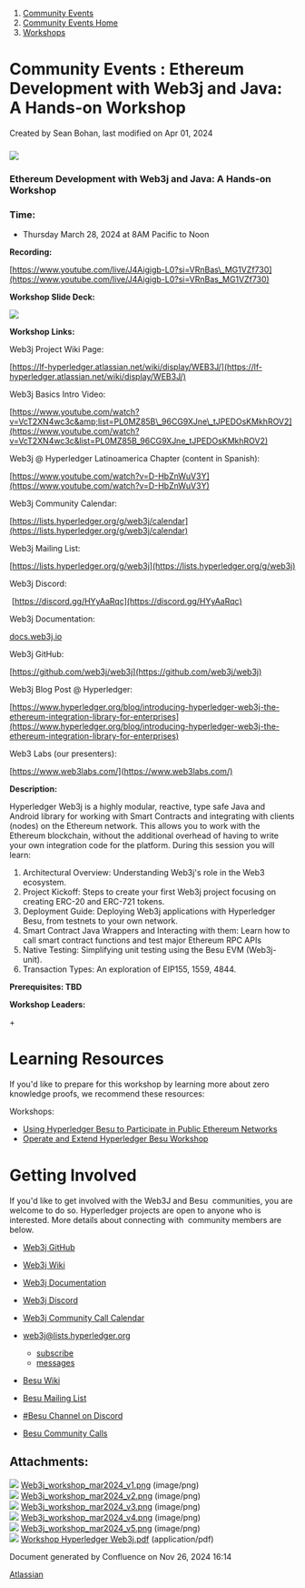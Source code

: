 1. [Community Events](index.html)
2. [Community Events Home](Community-Events-Home_21790731.html)
3. [Workshops](Workshops_21790888.html)

# Community Events : Ethereum Development with Web3j and Java: A Hands-on Workshop

Created by Sean Bohan, last modified on Apr 01, 2024

### ![](attachments/21790917/21794324.png?height=250)

### **Ethereum Development with Web3j and Java: A Hands-on Workshop**

### **Time:**

- Thursday March 28, 2024 at 8AM Pacific to Noon

**Recording:**

[https://www.youtube.com/live/J4Aigigb-L0?si=VRnBas\_MG1VZf730](https://www.youtube.com/live/J4Aigigb-L0?si=VRnBas_MG1VZf730)

**Workshop Slide Deck:**

**[![](attachments/thumbnails/21790917/21794348)](attachments/21790917/21794348.pdf)**

**Workshop Links:**

Web3j Project Wiki Page: 

[https://lf-hyperledger.atlassian.net/wiki/display/WEB3J/](https://lf-hyperledger.atlassian.net/wiki/display/WEB3J/)

Web3j Basics Intro Video:

[https://www.youtube.com/watch?v=VcT2XN4wc3c&amp;list=PL0MZ85B\_96CG9XJne\_tJPEDOsKMkhROV2](https://www.youtube.com/watch?v=VcT2XN4wc3c&list=PL0MZ85B_96CG9XJne_tJPEDOsKMkhROV2)

Web3j @ Hyperledger Latinoamerica Chapter (content in Spanish):

[https://www.youtube.com/watch?v=D-HbZnWuV3Y](https://www.youtube.com/watch?v=D-HbZnWuV3Y)

Web3j Community Calendar:

[https://lists.hyperledger.org/g/web3j/calendar](https://lists.hyperledger.org/g/web3j/calendar)

Web3j Mailing List: 

[https://lists.hyperledger.org/g/web3j](https://lists.hyperledger.org/g/web3j)

Web3j Discord:

 [https://discord.gg/HYyAaRqc](https://discord.gg/HYyAaRqc)

Web3j Documentation: 

[docs.web3j.io](https://docs.web3j.io/)

Web3j GitHub: 

[https://github.com/web3j/web3j](https://github.com/web3j/web3j)

Web3j Blog Post @ Hyperledger:

[https://www.hyperledger.org/blog/introducing-hyperledger-web3j-the-ethereum-integration-library-for-enterprises](https://www.hyperledger.org/blog/introducing-hyperledger-web3j-the-ethereum-integration-library-for-enterprises)

Web3 Labs (our presenters): 

[https://www.web3labs.com/](https://www.web3labs.com/)

**Description:**

Hyperledger Web3j is a highly modular, reactive, type safe Java and Android library for working with Smart Contracts and integrating with clients (nodes) on the Ethereum network. This allows you to work with the Ethereum blockchain, without the additional overhead of having to write your own integration code for the platform. During this session you will learn: 

1. Architectural Overview: Understanding Web3j's role in the Web3 ecosystem.
2. Project Kickoff: Steps to create your first Web3j project focusing on creating ERC-20 and ERC-721 tokens.
3. Deployment Guide: Deploying Web3j applications with Hyperledger Besu, from testnets to your own network.
4. Smart Contract Java Wrappers and Interacting with them: Learn how to call smart contract functions and test major Ethereum RPC APIs
5. Native Testing: Simplifying unit testing using the Besu EVM (Web3j-unit).
6. Transaction Types: An exploration of EIP155, 1559, 4844.

**Prerequisites: TBD**

**Workshop Leaders:**

\+

# Learning Resources

If you'd like to prepare for this workshop by learning more about zero knowledge proofs, we recommend these resources:

Workshops:

- [Using Hyperledger Besu to Participate in Public Ethereum Networks](Using-Hyperledger-Besu-to-Participate-in-Public-Ethereum-Networks_21790881.html)
- [Operate and Extend Hyperledger Besu Workshop](Operate-and-Extend-Hyperledger-Besu-Workshop_21790864.html)

# Getting Involved

If you'd like to get involved with the Web3J and Besu  communities, you are welcome to do so. Hyperledger projects are open to anyone who is interested. More details about connecting with  community members are below.

- [Web3j GitHub](https://wiki.hyperledger.org/github.com/web3j/web3j)
- [Web3j Wiki](https://lf-hyperledger.atlassian.net/wiki/display/WEB3J/web3j)
- [Web3j Documentation](https://docs.web3j.io/)
- [Web3j Discord](https://discord.gg/Aa7jUfMh)
- [Web3j Community Call Calendar](https://lists.hyperledger.org/g/web3j/calendar)
- [web3j@lists.hyperledger.org](mailto:web3j@lists.hyperledger.org)
  
  - [subscribe](https://lists.hyperledger.org/g/web3j)
  - [messages](https://lists.hyperledger.org/g/web3j/topics)
- [Besu Wiki](https://lf-hyperledger.atlassian.net/wiki/display/besu/)
- [Besu Mailing List](https://lists.hyperledger.org/g/besu)
- [#Besu Channel on Discord](https://lf-hyperledger.atlassian.net/wiki/display/HYP/Our+chat+service)
- [Besu Community Calls](https://lists.hyperledger.org/g/besu/calendar)

## Attachments:

![](images/icons/bullet_blue.gif) [Web3j\_workshop\_mar2024\_v1.png](attachments/21790917/21794310.png) (image/png)  
![](images/icons/bullet_blue.gif) [Web3j\_workshop\_mar2024\_v2.png](attachments/21790917/21794315.png) (image/png)  
![](images/icons/bullet_blue.gif) [Web3j\_workshop\_mar2024\_v3.png](attachments/21790917/21794320.png) (image/png)  
![](images/icons/bullet_blue.gif) [Web3j\_workshop\_mar2024\_v4.png](attachments/21790917/21794321.png) (image/png)  
![](images/icons/bullet_blue.gif) [Web3j\_workshop\_mar2024\_v5.png](attachments/21790917/21794324.png) (image/png)  
![](images/icons/bullet_blue.gif) [Workshop Hyperledger Web3j.pdf](attachments/21790917/21794348.pdf) (application/pdf)

Document generated by Confluence on Nov 26, 2024 16:14

[Atlassian](http://www.atlassian.com/)
